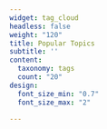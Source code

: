 ```yaml
---
widget: tag_cloud
headless: false
weight: "120"
title: Popular Topics
subtitle: ''
content:
  taxonomy: tags
  count: "20"
design:
  font_size_min: "0.7"
  font_size_max: "2"

---
```


